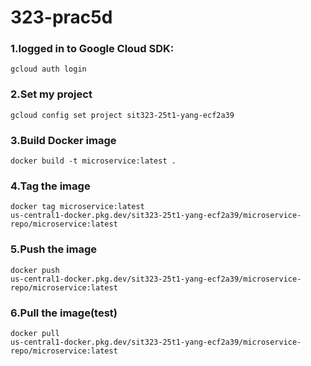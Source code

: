 ﻿# 323-prac5d
 
### 1.logged in to Google Cloud SDK:

<code>gcloud auth login</code>

### 2.Set my project 

<code>gcloud config set project sit323-25t1-yang-ecf2a39</code>

### 3.Build Docker image

<code>docker build -t microservice:latest .</code>

### 4.Tag the image

<code>docker tag microservice:latest us-central1-docker.pkg.dev/sit323-25t1-yang-ecf2a39/microservice-repo/microservice:latest</code>

### 5.Push the image

<code>docker push us-central1-docker.pkg.dev/sit323-25t1-yang-ecf2a39/microservice-repo/microservice:latest</code>

### 6.Pull the image(test)

<code>docker pull us-central1-docker.pkg.dev/sit323-25t1-yang-ecf2a39/microservice-repo/microservice:latest</code>

